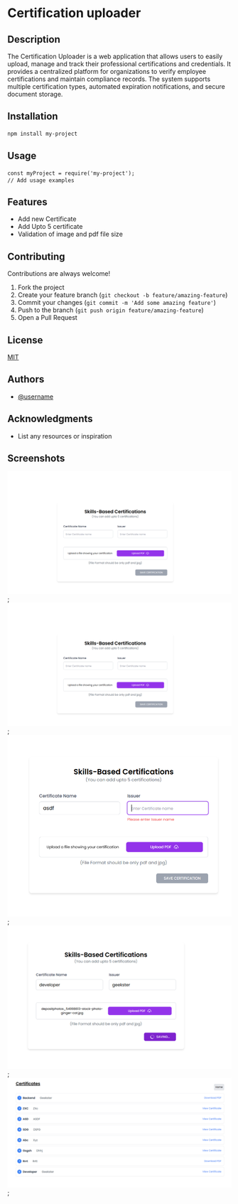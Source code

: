 
# Certification uploader

## Description
The Certification Uploader is a web application that allows users to easily upload, manage and track their professional certifications and credentials. It provides a centralized platform for organizations to verify employee certifications and maintain compliance records. The system supports multiple certification types, automated expiration notifications, and secure document storage.

## Installation
```bash
npm install my-project
```

## Usage
```React
const myProject = require('my-project');
// Add usage examples
```

## Features
- Add new Certificate
- Add Upto 5 certificate
- Validation of image and pdf file size

## Contributing
Contributions are always welcome!

1. Fork the project
2. Create your feature branch (`git checkout -b feature/amazing-feature`)
3. Commit your changes (`git commit -m 'Add some amazing feature'`)
4. Push to the branch (`git push origin feature/amazing-feature`)
5. Open a Pull Request

## License
[MIT](https://choosealicense.com/licenses/mit/)

## Authors
- [@username](https://github.com/juber13)

## Acknowledgments
- List any resources or inspiration


## Screenshots
![App Screenshot](./frontEnd/src/images/Screenshot%202025-03-12%20115153.png);
![App Screenshot](./frontEnd/src/images/Screenshot%202025-03-12%20115153.png);
![App Screenshot](./frontEnd/src/images/Screenshot%202025-03-12%20115229.png);
![App Screenshot](./frontEnd/src/images/Screenshot%202025-03-12%20115302.png);
![App Screenshot](./frontEnd/src/images/Screenshot%202025-03-12%20115309.png);

